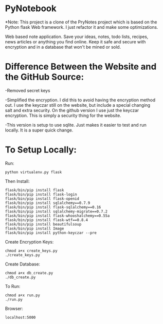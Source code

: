 PyNotebook
========

*Note: This project is a clone of the PryNotes project which is based on
the Python flask Web framework. I just refactor it and make some optimizations.

Web based note application. Save your ideas, notes, todo lists, recipes, news articles or anything you find online. Keep it safe and secure with encryption and in a database that won't be mined or sold.

Difference Between the Website and the GitHub Source:
========

-Removed secret keys

-Simplified the encryption. I did this to avoid having the encryption method out. I use the keyczar still on the website, but include a special changing salt and extra security. On the github version I use just the keyczar encryption. This is simply a security thing for the website.

-This version is setup to use sqlite. Just makes it easier to test and run locally. It is a super quick change.

To Setup Locally:
========
Run:

    python virtualenv.py flask

Then Install:

    flask/bin/pip install flask
    flask/bin/pip install flask-login
    flask/bin/pip install flask-openid
    flask/bin/pip install sqlalchemy==0.7.9
    flask/bin/pip install flask-sqlalchemy==0.16
    flask/bin/pip install sqlalchemy-migrate==0.7.2
    flask/bin/pip install flask-whooshalchemy==0.55a
    flask/bin/pip install flask-wtf==0.8.4
    flask/bin/pip install beautifulsoup
    flask/bin/pip install Image
    flask/bin/pip install python-keyczar --pre

Create Encryption Keys:

    chmod a+x create_keys.py
    ./create_keys.py

Create Database:

    chmod a+x db_create.py
    ./db_create.py

To Run:

    chmod a+x run.py
    ./run.py

Browser:

    localhost:5000
